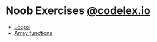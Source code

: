 # Noob Exercises [@codelex.io](https://codelex.io)

- [Loops](./loops)
- [Array functions](./array-functions)
